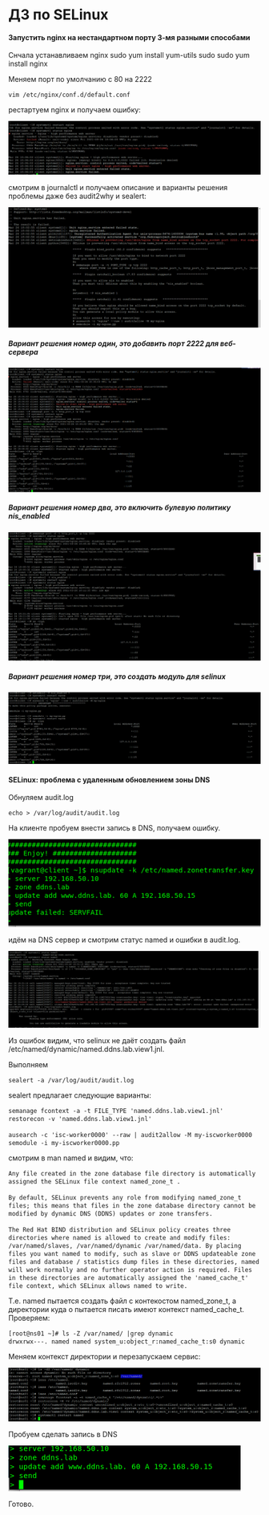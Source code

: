 # ДЗ по SELinux

#### Запустить nginx на нестандартном порту 3-мя разными способами

Снчала устанавливаем nginx
	sudo yum install yum-utils
	sudo sudo yum install nginx

Меняем порт по умолчанию с 80 на 2222

	vim /etc/nginx/conf.d/default.conf

рестартуем nginx и получаем ошибку:

![Image of DNS client error](errors.PNG)

смотрим в journalctl и получаем описание и варианты решения проблемы даже без audit2why и sealert:

![Image of DNS client error](journalctl.PNG)
	
##### Вариант решения номер один, это добавить порт 2222 для веб-сервера

![Image of DNS client error](solution_via_semanage.PNG)

##### Вариант решения номер два, это включить булевую политику nis_enabled
 
![Image of DNS client error](solution_via_setsebool.PNG)
 
##### Вариант решения номер три, это создать модуль для selinux

![Image of DNS client error](solution_via_semodule.PNG)


#### SELinux: проблема с удаленным обновлением зоны DNS

Обнуляем audit.log

	echo > /var/log/audit/audit.log

На клиенте пробуем внести запись в DNS, получаем ошибку.

![Image of DNS client error](DNS_error.PNG)
	
идём на DNS сервер и смотрим статус named и ошибки в audit.log.

![Image of DNS client error](DNS_error_server.PNG)
	
Из ошибок видим, что selinux не даёт создать файл /etc/named/dynamic/named.ddns.lab.view1.jnl.

Выполняем

	sealert -a /var/log/audit/audit.log
	
sealert предлагает следующие варианты:

	semanage fcontext -a -t FILE_TYPE 'named.ddns.lab.view1.jnl'
	restorecon -v 'named.ddns.lab.view1.jnl'

	ausearch -c 'isc-worker0000' --raw | audit2allow -M my-iscworker0000
	semodule -i my-iscworker0000.pp
	
смотрим в man named и видим, что:

	Any file created in the zone database file directory is automatically assigned the SELinux file context named_zone_t .

	By default, SELinux prevents any role from modifying named_zone_t files; this means that files in the zone database directory cannot be modified by dynamic DNS (DDNS) updates or zone transfers.

	The Red Hat BIND distribution and SELinux policy creates three directories where named is allowed to create and modify files: /var/named/slaves, /var/named/dynamic /var/named/data. By placing files you want named to modify, such as slave or DDNS updateable zone files and database / statistics dump files in these directories, named will work normally and no further operator action is required. Files in these directories are automatically assigned the 'named_cache_t' file context, which SELinux allows named to write.

Т.е. named пытается создать файл с контекостом named_zone_t, а директории куда о пытается писать имеют контекст named_cache_t. Проверяем:
	   
	[root@ns01 ~]# ls -Z /var/named/ |grep dynamic
	drwxrwx---. named named system_u:object_r:named_cache_t:s0 dynamic
	
Меняем контекст директории и перезапускаем сервис:

![Image of DNS client error](DNS_change_context.PNG)
	
Пробуем сделать запись в DNS

![Image of DNS client error](DNS_success.PNG)
	
Готово.
